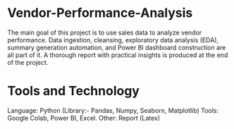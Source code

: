 # Vendor-Performance-Analysis

The main goal of this project is to use sales data to analyze vendor performance. Data ingestion, cleansing, exploratory data analysis (EDA), summary generation automation, and Power BI dashboard construction are all part of it. A thorough report with practical insights is produced at the end of the project.
# Tools and Technology
Language: Python (Library:- Pandas, Numpy, Seaborn, Matplotlib)
Tools: Google Colab, Power BI, Excel.
Other: Report (Latex)
